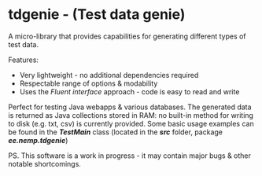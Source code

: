 tdgenie - (Test data genie)
=======
A micro-library that provides capabilities for generating different types of test data. 


Features:
* Very lightweight - no additional dependencies required
* Respectable range of options & modability
* Uses the _Fluent interface_ approach - code is easy to read and write
  

Perfect for testing Java webapps &amp; various databases. The generated data is returned as Java collections stored in RAM: 
no built-in method for writing to disk (e.g. txt, csv) is currently provided. Some basic usage examples can be found in the
**_TestMain_** class (located in the **_src_** folder, package **_ee.nemp.tdgenie_**)

PS. This software is a work in progress - it may contain major bugs & other notable shortcomings.
